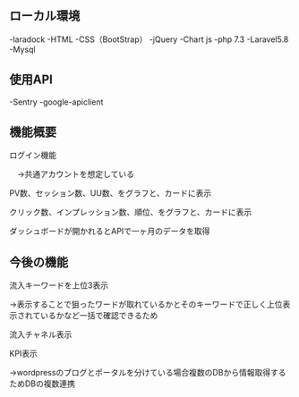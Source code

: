 ## ローカル環境
-laradock
-HTML
-CSS（BootStrap）
-jQuery
-Chart js
-php 7.3
-Laravel5.8
-Mysql

## 使用API
-Sentry
-google-apiclient

## 機能概要
ログイン機能

　→共通アカウントを想定している

PV数、セッション数、UU数、をグラフと、カードに表示

クリック数、インプレッション数、順位、をグラフと、カードに表示

ダッシュボードが開かれるとAPIで一ヶ月のデータを取得

## 今後の機能
流入キーワードを上位3表示

→表示することで狙ったワードが取れているかとそのキーワードで正しく上位表示されているかなど一括で確認できるため

流入チャネル表示

KPI表示

→wordpressのブログとポータルを分けている場合複数のDBから情報取得するためDBの複数連携
